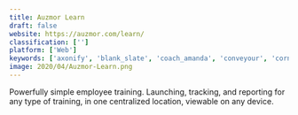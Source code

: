 ```yaml
---
title: Auzmor Learn
draft: false 
website: https://auzmor.com/learn/
classification: ['']
platform: ['Web']
keywords: ['axonify', 'blank_slate', 'coach_amanda', 'conveyour', 'cornerstone_learning_suite', 'coursera_for_business', 'docebo', 'edapp', 'fivel', 'grovo', 'handytrain', 'inkling', 'kahoot!', 'nudge_rewards', 'opensesame', 'oplift', 'oust', 'qstream', 'shotclasses', 'verb_leadership_development']
image: 2020/04/Auzmor-Learn.png
---
```

Powerfully simple employee training. Launching, tracking, and reporting for any type of training, in one centralized location, viewable on any device.